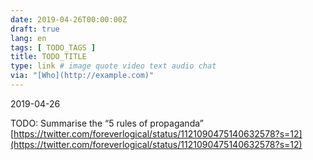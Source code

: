 ```yaml
---
date: 2019-04-26T00:00:00Z
draft: true
lang: en
tags: [ TODO_TAGS ]
title: TODO_TITLE
type: link # image quote video text audio chat
via: "[Who](http://example.com)"
---
```



2019-04-26

TODO: Summarise the “5 rules of propaganda”
[https://twitter.com/foreverlogical/status/1121090475140632578?s=12](https://twitter.com/foreverlogical/status/1121090475140632578?s=12)

